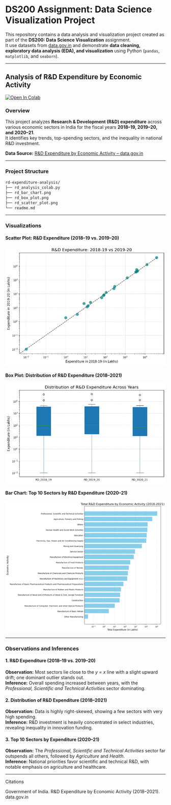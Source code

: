 # DS200 Assignment: Data Science Visualization Project  

This repository contains a data analysis and visualization project created as part of the **DS200: Data Science Visualization** assignment.  
It use datasets from [data.gov.in](https://data.gov.in) and demonstrate **data cleaning, exploratory data analysis (EDA), and visualization** using Python (`pandas`, `matplotlib`, and `seaborn`).

---

## Analysis of R&D Expenditure by Economic Activity  

[![Open In Colab](https://colab.research.google.com/assets/colab-badge.svg)](https://colab.research.google.com/drive/1qXXDXvaHxsZlkXd8hXsSXnbWVJEFKYnG?usp=sharing)
### Overview  
This project analyzes **Research & Development (R&D) expenditure** across various economic sectors in India for the fiscal years **2018–19, 2019–20, and 2020–21**.  
It identifies key trends, top-spending sectors, and the inequality in national R&D investment.

**Data Source:** [R&D Expenditure by Economic Activity – data.gov.in](https://data.gov.in/)

---

### Project Structure  

```
rd-expenditure-analysis/
├── rd_analysis_colab.py
├── rd_bar_chart.png
├── rd_box_plot.png
├── rd_scatter_plot.png
└── readme.md
```

---

### Visualizations  

#### Scatter Plot: R&D Expenditure (2018–19 vs. 2019–20)  
![Scatter Plot](scatter_plot.png)

#### Box Plot: Distribution of R&D Expenditure (2018–2021)  
![Box Plot](box_plot.png)

#### Bar Chart: Top 10 Sectors by R&D Expenditure (2020–21)  
![Bar Chart](bar_chart.png)


---

### Observations and Inferences  

#### 1. R&D Expenditure (2018–19 vs. 2019–20)
**Observation:** Most sectors lie close to the *y = x* line with a slight upward drift; one dominant outlier stands out.  
**Inference:** Overall spending increased between years, with the *Professional, Scientific and Technical Activities* sector dominating.

#### 2. Distribution of R&D Expenditure (2018–2021)
**Observation:** Data is highly right-skewed, showing a few sectors with very high spending.  
**Inference:** R&D investment is heavily concentrated in select industries, revealing inequality in innovation funding.

#### 3. Top 10 Sectors by Expenditure (2020–21)
**Observation:** The *Professional, Scientific and Technical Activities* sector far outspends all others, followed by *Agriculture* and *Health*.  
**Inference:** National priorities favor scientific and technical R&D, with notable emphasis on agriculture and healthcare.

---

Citations

Government of India. R&D Expenditure by Economic Activity (2018–2021). data.gov.in









